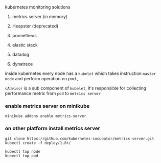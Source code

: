 kubernetes monitoring solutions

1. metrics server (in memory)

2. Heapster (deprecated)

3. prometheus

4. elastic stack

5. datadog 

6. dynatrace



inside kubernetes every node  has a `kubelet` which takes instruction `master node` and perform operation on pod , 

`cAdvisor` is a sub component of `kubelet`, it's responsible for collecting performance metric from `pod` to `metrics server` 



### enable metrics server on minikube

```
minikube addons enable metrics-server
```

### on other platform install metrics server

```
git clone https://github.com/kubernetes-incubator/metrics-server.git
kubectl create -f deploy/1.8+/

kubectl top node
kubectl top pod
```


